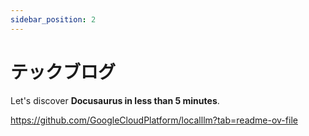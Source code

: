 ```yaml
---
sidebar_position: 2
---
```


# テックブログ

Let's discover **Docusaurus in less than 5 minutes**.

https://github.com/GoogleCloudPlatform/localllm?tab=readme-ov-file